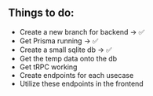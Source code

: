 ## Things to do:

- Create a new branch for backend -> ✅
- Get Prisma running -> ✅
- Create a small sqlite db -> ✅
- Get the temp data onto the db
- Get tRPC working
- Create endpoints for each usecase
- Utilize these endpoints in the frontend
